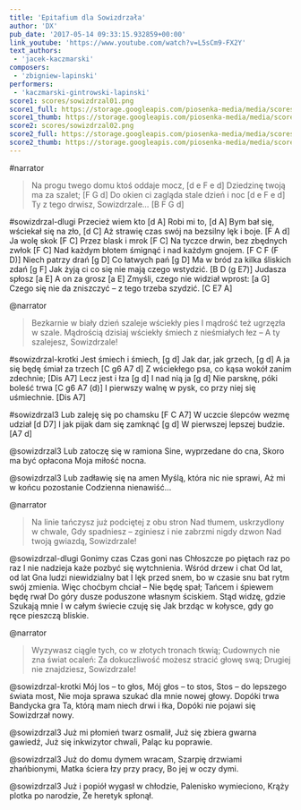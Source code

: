 ```yaml
---
title: 'Epitafium dla Sowizdrzała'
author: 'DX'
pub_date: '2017-05-14 09:33:15.932859+00:00'
link_youtube: 'https://www.youtube.com/watch?v=L5sCm9-FX2Y'
text_authors:
 - 'jacek-kaczmarski'
composers:
 - 'zbigniew-lapinski'
performers:
 - 'kaczmarski-gintrowski-lapinski'
score1: scores/sowizdrzal01.png
score1_full: https://storage.googleapis.com/piosenka-media/media/scores/sowizdrzal01.png
score1_thumb: https://storage.googleapis.com/piosenka-media/media/scores/sowizdrzal01.png.180x0_q85_upscale.png
score2: scores/sowizdrzal02.png
score2_full: https://storage.googleapis.com/piosenka-media/media/scores/sowizdrzal02.png
score2_thumb: https://storage.googleapis.com/piosenka-media/media/scores/sowizdrzal02.png.180x0_q85_upscale.png
---
```


#narrator
>Na progu twego domu ktoś oddaje mocz, [d e F e d]
>Dziedzinę twoją ma za szalet; [F G d]
>Do okien ci zagląda stale dzień i noc [d e F e d]
>Ty z tego drwisz, Sowizdrzale… [B F G d]

#sowizdrzal-dlugi
Przecież wiem kto [d A]
Robi mi to, [d A]
Bym bał się, wściekał się na zło, [d C]
Aż strawię czas swój na bezsilny lęk i boje. [F A d]
Ja wolę skok [F C]
Przez blask i mrok [F C]
Na tyczce drwin, bez zbędnych zwłok [F C]
Nad każdym błotem śmignąć i nad każdym gnojem. [F C F (F D)]
Niech patrzy drań [g D]
Co łatwych pań [g D]
Ma w bród za kilka śliskich zdań [g F]
Jak żyją ci co się nie mają czego wstydzić. [B D (g E7)]
Judasza spłosz [a E]
A on za grosz [a E]
Zmyśli, czego nie widział wprost: [a G]
Czego się nie da zniszczyć – z tego trzeba szydzić. [C E7 A]

@narrator
>Bezkarnie w biały dzień szaleje wściekły pies
>I mądrość też ugrzęzła w szale.
>Mądrością dzisiaj wściekły śmiech z nieśmiałych łez –
>A ty szalejesz, Sowizdrzale!

#sowizdrzal-krotki
Jest śmiech i śmiech, [g d]
Jak dar, jak grzech, [g d]
A ja się będę śmiał za trzech [C g6 A7 d]
Z wściekłego psa, co kąsa wokół zanim zdechnie; [Dis A7]
Lecz jest i łza [g d]
I nad nią ja [g d]
Nie parsknę, póki boleść trwa [C g6 A7 (d)]
I pierwszy walnę w pysk, co przy niej się uśmiechnie. [Dis A7]

#sowizdrzal3
Lub zaleję się po chamsku [F C A7]
W uczcie ślepców wezmę udział [d D7]
I jak pijak dam się zamknąć [g d]
W pierwszej lepszej budzie. [A7 d]

@sowizdrzal3
Lub zatoczę się w ramiona
Sine, wyprzedane do cna,
Skoro ma być opłacona
Moja miłość nocna.

@sowizdrzal3
Lub zadławię się na amen
Myślą, która nic nie sprawi,
Aż mi w końcu pozostanie
Codzienna nienawiść…

@narrator
>Na linie tańczysz już podciętej z obu stron
>Nad tłumem, uskrzydlony w chwale,
>Gdy spadniesz – zginiesz i nie zabrzmi nigdy dzwon
>Nad twoją gwiazdą, Sowizdrzale!

@sowizdrzal-dlugi
Gonimy czas
Czas goni nas
Chłoszcze po piętach raz po raz
I nie nadzieja każe pozbyć się wytchnienia.
Wśród drzew i chat
Od lat, od lat
Gna ludzi niewidzialny bat
I lęk przed snem, bo w czasie snu bat rytm swój zmienia.
Więc choćbym chciał –
Nie będę spał;
Tańcem i śpiewem będę rwał
Do góry dusze poduszone własnym ściskiem.
Stąd widzę, gdzie
Szukają mnie
I w całym świecie czuję się
Jak brzdąc w kołysce, gdy go ręce pieszczą bliskie.

@narrator
>Wyzywasz ciągle tych, co w złotych tronach tkwią;
>Cudownych nie zna świat ocaleń:
>Za dokuczliwość możesz stracić głowę swą;
>Drugiej nie znajdziesz, Sowizdrzale!

@sowizdrzal-krotki
Mój los – to głos,
Mój głos – to stos,
Stos – do lepszego świata most,
Nie moja sprawa szukać dla mnie nowej głowy.
Dopóki trwa
Bandycka gra
Ta, którą mam niech drwi i łka,
Dopóki nie pojawi się Sowizdrzał nowy.

@sowizdrzal3
Już mi płomień twarz osmalił,
Już się zbiera gwarna gawiedź,
Już się inkwizytor chwali,
Paląc ku poprawie.

@sowizdrzal3
Już do domu dymem wracam,
Szarpię drzwiami zhańbionymi,
Matka ściera łzy przy pracy,
Bo jej w oczy dymi.

@sowizdrzal3
Już i popiół wygasł w chłodzie,
Palenisko wymieciono,
Krąży plotka po narodzie,
Że heretyk spłonął.